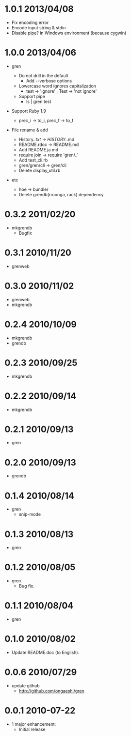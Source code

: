 # 1.0.1 2013/04/08

* Fix encoding error
* Encode input string & stdin
* Disable pipe? in Windows environment (because cygwin)

# 1.0.0 2013/04/06

* gren
  * Do not drill in the default
    * Add --verbose options
  * Lowercase word ignores capitalization
    * test -> 'ignore' , Test -> 'not ignore'
  * Support pipe
    * ls | gren test

* Support Ruby 1.9
  * prec_i -> to_i, prec_f -> to_f

* File rename & add
  * History.*.txt -> HISTORY.*.md
  * README.rdoc -> README.md
  * Add README.ja.md
  * require join -> require 'gren/..'
  * Add test_cli.rb
  * gren/gren/cli -> gren/cli
  * Delete display_util.rb

* etc
  * hoe -> bundler
  * Delete grendb(rroonga, rack) dependency

# 0.3.2 2011/02/20

* mkgrendb
  * Bugfix

# 0.3.1 2010/11/20

* grenweb

# 0.3.0 2010/11/02

* grenweb
* mkgrendb

# 0.2.4 2010/10/09

* mkgrendb
* grendb

# 0.2.3 2010/09/25

* mkgrendb

# 0.2.2 2010/09/14

* mkgrendb

# 0.2.1 2010/09/13

* gren

# 0.2.0 2010/09/13

* grendb

# 0.1.4 2010/08/14

* gren
  * snip-mode

# 0.1.3 2010/08/13

* gren

# 0.1.2 2010/08/05

* gren
  * Bug fix.

# 0.1.1 2010/08/04

* gren

# 0.1.0 2010/08/02

* Update README.doc (to English).

# 0.0.6 2010/07/29

* update github
  * http://github.com/ongaeshi/gren

# 0.0.1 2010-07-22

* 1 major enhancement:
  * Initial release
